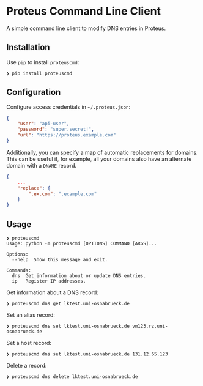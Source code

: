 # Proteus Command Line Client

A simple command line client to modify DNS entries in Proteus.

## Installation

Use `pip` to install `proteuscmd`:

```
❯ pip install proteuscmd
```

## Configuration

Configure access credentials in `~/.proteus.json`:
```json
{
	"user": "api-user",
	"password": "super.secret!",
	"url": "https://proteus.example.com"
}
```

Additionally, you can specify a map of automatic replacements for domains.
This can be useful if, for example, all your domains also have an alternate domain with a `DNAME` record.
```json
{
	...
	"replace": {
		".ex.com": ".example.com"
	}
}
```

## Usage

```
❯ proteuscmd
Usage: python -m proteuscmd [OPTIONS] COMMAND [ARGS]...

Options:
  --help  Show this message and exit.

Commands:
  dns  Get information about or update DNS entries.
  ip   Register IP addresses.
```

Get information about a DNS record:
```
❯ proteuscmd dns get lktest.uni-osnabrueck.de
```

Set an alias record:
```
❯ proteuscmd dns set lktest.uni-osnabrueck.de vm123.rz.uni-osnabrueck.de
```

Set a host record:
```
❯ proteuscmd dns set lktest.uni-osnabrueck.de 131.12.65.123
```

Delete a record:
```
❯ proteuscmd dns delete lktest.uni-osnabrueck.de
```
